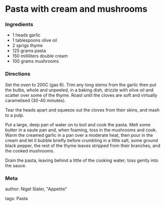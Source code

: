 # Pasta with cream and mushrooms

### Ingredients
 * 1 heads garlic
 * 1 tablespoons olive oil
 * 2 sprigs thyme
 * 125 grams pasta
 * 150 milliliters double cream
 * 100 grams mushrooms

### Directions

Set the oven to 200C (gas 6).  Trim any long stems from the garlic then put the bulbs, whole and unpeeled, in a baking dish, drizzle with olive oil and scatter over some of the thyme.  Roast until the cloves are soft and virtually caramelised (30-40 minutes).

Tear the heads apart and squeeze out the cloves from their skins, and mash to a pulp.

Put a large, deep pan of water on to boil and cook the pasta.  Melt some butter in a saute pan and, when foaming, toss in the mushrooms and cook.  Warm the creamed garlic in a pan over a moderate heat, then pour in the cream and let it bubble briefly before crumbling in a little salt, some ground black pepper, the rest of the thyme leaves stripped from their branches, and the cooked mushrooms.

Drain the pasta, leaving behind a little of the cooking water; toss gently into the sauce.

### Meta
author: Nigel Slater, "Appetite"

tags: Pasta

